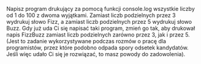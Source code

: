 Napisz program drukujący za pomocą funkcji console.log wszystkie liczby od 1
do 100 z dwoma wyjątkami. Zamiast liczb podzielnych przez 3 wydrukuj słowo
Fizz, a zamiast liczb podzielnych przez 5 wydrukuj słowo Buzz.
Gdy już uda Ci się napisać taki program, zmień go tak, aby drukował napis
FizzBuzz zamiast liczb podzielnych zarówno przez 3, jak i przez 5.
(Jest to zadanie wykorzystywane podczas rozmów o pracę dla programistów,
przez które podobno odpada spory odsetek kandydatów. Jeśli więc udało Ci się
je rozwiązać, to masz powody do zadowolenia).
